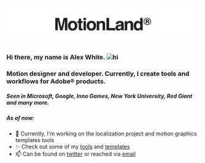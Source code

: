 <img src="./img/header-axwt.png" alt="hi">

### Hi there, my name is Alex White.  <img src="https://user-images.githubusercontent.com/1303154/88677602-1635ba80-d120-11ea-84d8-d263ba5fc3c0.gif" width="24px" alt="hi">
### Motion designer and developer. Currently, I create tools and workflows for Adobe® products.


<!--
**axwt/axwt** is a ✨ _special_ ✨ repository because its `README.md` (this file) appears on your GitHub profile.

Here are some ideas to get you started:

- 🔭 I’m currently working on ...
- 🌱 I’m currently learning ...
- 👯 I’m looking to collaborate on ...
- 🤔 I’m looking for help with ...
- 💬 Ask me about ...
- 📫 How to reach me: ...
- 😄 Pronouns: ...
- ⚡ Fun fact: ...
-->
##### Seen in Microsoft, Google, Inno Games, New York University, Red Giant and many more.

##### As of now:
- 🔭 Currently, I'm working on the localization project and motion graphics templates tools
- ✨ Check out some of my [tools](https://aescripts.com/authors/m-p/motionland/) and [templates](https://videohive.net/user/motion-land/portfolio)
- 📫 Can be found on [twitter](https://twitter.com/motion_land) or reached via [email](mailto:support@motion.land)
